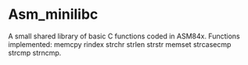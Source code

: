 # Asm_minilibc
A small shared library of basic C functions coded in ASM84x. Functions implemented: memcpy rindex strchr strlen strstr memset strcasecmp strcmp strncmp.
